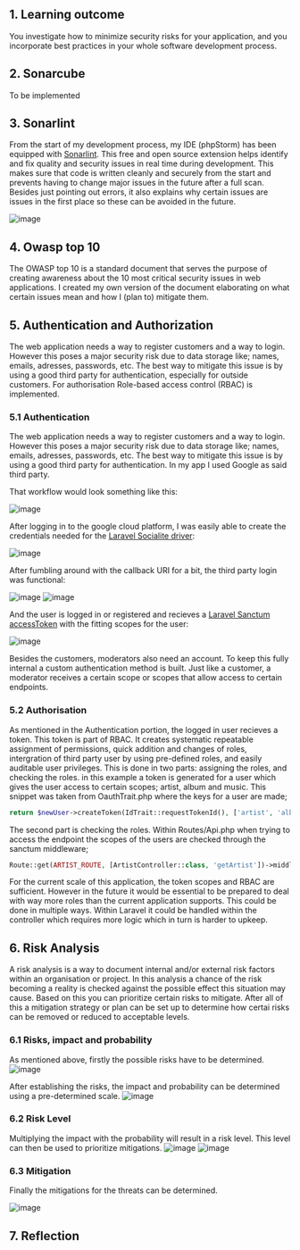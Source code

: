 ## 1. Learning outcome
You investigate how to minimize security risks for your application, and you incorporate best practices in your whole software development process. 

## 2. Sonarcube 
To be implemented

## 3. Sonarlint
From the start of my development process, my IDE (phpStorm) has been equipped with [Sonarlint](https://www.sonarsource.com/products/sonarlint/). This free and open source extension helps identify and fix quality and security issues in real time during development. This makes sure that code is written cleanly and securely from the start and prevents having to change major issues in the future after a full scan. Besides just pointing out errors, it also explains why certain issues are issues in the first place so these can be avoided in the future.

![image](https://user-images.githubusercontent.com/46562627/171626458-90b1ec25-9292-4da4-b49a-d75690d82302.png)

## 4. Owasp top 10
The OWASP top 10 is a standard document that serves the purpose of creating awareness about the 10 most critical security issues in web applications. I created my own version of the document elaborating on what certain issues mean and how I (plan to) mitigate them.

## 5. Authentication and Authorization
The web application needs a way to register customers and a way to login. However this poses a major security risk due to data storage like; names, emails, adresses, passwords, etc. 
The best way to mitigate this issue is by using a good third party for authentication, especially for outside customers.
For authorisation Role-based access control (RBAC) is implemented.

### 5.1 Authentication
The web application needs a way to register customers and a way to login. However this poses a major security risk due to data storage like; names, emails, adresses, passwords, etc. 
The best way to mitigate this issue is by using a good third party for authentication.
In my app I used Google as said third party.

That workflow would look something like this:

![image](https://user-images.githubusercontent.com/46562627/191809734-66c3edff-a220-4374-8572-14e5532d2613.png)

After logging in to the google cloud platform, I was easily able to create the credentials needed for the [Laravel Socialite driver](https://laravel.com/docs/9.x/socialite):

![image](https://user-images.githubusercontent.com/46562627/191803868-6114039c-88c3-4a3d-a812-f1a9762d63d4.png)

After fumbling around with the callback URI for a bit, the third party login was functional:

![image](https://user-images.githubusercontent.com/46562627/191809529-eeb2965a-d215-4e48-baf9-2ff323596b06.png)
![image](https://user-images.githubusercontent.com/46562627/171625197-f7bd2213-0a83-4ae8-ae69-6d7b17643774.png)

And the user is logged in or registered and recieves a [Laravel Sanctum accessToken](https://laravel.com/docs/9.x/sanctum) with the fitting scopes for the user:

![image](https://user-images.githubusercontent.com/46562627/171625743-4529d79c-7989-4a1c-8c18-ed9991083eb4.png)

Besides the customers, moderators also need an account. To keep this fully internal a custom authentication method is built. Just like a customer, a moderator receives a certain scope or scopes that allow access to certain endpoints.

### 5.2 Authorisation
As mentioned in the Authentication portion, the logged in user recieves a token. This token is part of RBAC. It creates systematic repeatable assignment of permissions, quick addition and changes of roles, intergration of third party user by using pre-defined roles, and easily auditable user privileges. 
This is done in two parts: assigning the roles, and checking the roles. in this example a token is generated for a user which gives the user access to certain scopes; artist, album and music. This snippet was taken from OauthTrait.php where the keys for a user are made;
```php
return $newUser->createToken(IdTrait::requestTokenId(), ['artist', 'album', 'music'])->plainTextToken;
```

The second part is checking the roles. Within Routes/Api.php when trying to access the endpoint the scopes of the users are checked through the sanctum middleware;

```php
Route::get(ARTIST_ROUTE, [ArtistController::class, 'getArtist'])->middleware(['auth:sanctum', 'abilities:artist']);
```

For the current scale of this application, the token scopes and RBAC are sufficient. However in the future it would be essential to be prepared to deal with way more roles than the current application supports. This could be done in multiple ways. Within Laravel it could be handled within the controller which requires more logic which in turn is harder to upkeep. 

## 6. Risk Analysis
A risk analysis is a way to document internal and/or external risk factors within an organisation or project. In this analysis a chance of the risk becoming a reality is checked against  the possible effect this situation may cause. Based on this you can prioritize certain risks to mitigate.
After all of this a mitigation strategy or plan can be set up to determine how certai risks can be removed or reduced to acceptable levels.

### 6.1 Risks, impact and probability
As mentioned above, firstly the possible risks have to be determined.
![image](https://user-images.githubusercontent.com/46562627/198877604-adcd36ce-19f3-4073-b5dd-c05ab506e14a.png)

After establishing the risks, the impact and probability can be determined using a pre-determined scale.
![image](https://user-images.githubusercontent.com/46562627/198877676-526b9048-6116-410c-a108-a8ca52333a79.png)

### 6.2 Risk Level
Multiplying the impact with the probability will result in a risk level. This level can then be used to prioritize mitigations.
![image](https://user-images.githubusercontent.com/46562627/198877758-3791c57e-8ee1-4d67-a6c1-a485f367b6ea.png)
![image](https://user-images.githubusercontent.com/46562627/198877745-786ea1e9-339b-4833-a4b8-3d3a82d13c55.png)

### 6.3 Mitigation
Finally the mitigations for the threats can be determined.

![image](https://user-images.githubusercontent.com/46562627/198877791-dc9e0171-3a12-429a-bc5c-3cf52a35bbfb.png)


## 7. Reflection
